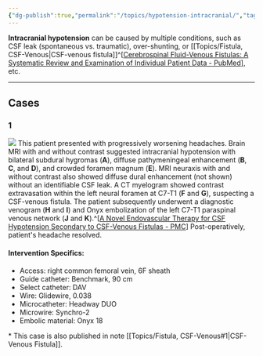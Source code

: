 ```yaml
---
{"dg-publish":true,"permalink":"/topics/hypotension-intracranial/","tags":["DSA","Onyx"],"created":"2023-10-20T13:00:55.899-07:00","updated":"2024-06-28T12:59:39.418-07:00"}
---
```



**Intracranial hypotension** can be caused by multiple conditions, such as CSF leak (spontaneous vs. traumatic), over-shunting, or [[Topics/Fistula, CSF-Venous\|CSF-venous fistula]]^[[Cerebrospinal Fluid-Venous Fistulas: A Systematic Review and Examination of Individual Patient Data - PubMed](https://pubmed.ncbi.nlm.nih.gov/33438744/)], etc. 

---

## Cases

### 1

![](https://i.imgur.com/ZozOhHe.jpg)
This patient presented with progressively worsening headaches. Brain MRI with and without contrast suggested intracranial hypotension with bilateral subdural hygromas (**A**), diffuse pathymeningeal enhancement (**B**, **C**, and **D**), and crowded foramen magnum (**E**). MRI neuraxis with and without contrast also showed diffuse dural enhancement (not shown) without an identifiable CSF leak. A CT myelogram showed contrast extravasation within the left neural foramen at C7-T1 (**F** and **G**), suspecting a CSF-venous fistula. The patient subsequently underwent a diagnostic venogram (**H** and **I**) and Onyx embolization of the left C7-T1 paraspinal venous network (**J** and **K**).^[[A Novel Endovascular Therapy for CSF Hypotension Secondary to CSF-Venous Fistulas - PMC](https://www.ncbi.nlm.nih.gov/pmc/articles/PMC8115355/)] Post-operatively, patient's headache resolved.

#### Intervention Specifics:

- Access: right common femoral vein, 6F sheath
- Guide catheter: Benchmark, 90 cm
- Select catheter: DAV
- Wire: Glidewire, 0.038
- Microcatheter: Headway DUO
- Microwire: Synchro-2
- Embolic material: Onyx 18

\* This case is also published in note [[Topics/Fistula, CSF-Venous#1\|CSF-Venous Fistula]].
